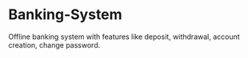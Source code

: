 # Banking-System
Offline banking system with features like deposit, withdrawal, account creation, change password.
